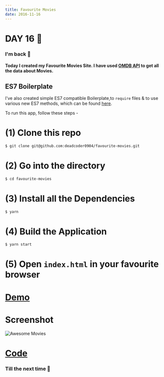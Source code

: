 ```yaml
---
title: Favourite Movies
date: 2016-11-16
---
```


# DAY 16 👾 

### I'm back 💙

#### Today I created my Favourite Movies Site. I have used [OMDB API](https://omdbapi.com/) to get all the data about Movies. 

## ES7 Boilerplate 

I've also created simple ES7 compatible Boilerplate,to `require` files & to use various new ES7 methods, which can be found [here](https://github.com/deadcoder0904/template-scripts/tree/master/HTML5-CSS3-Jquery-Tachyons-ES7/).

To run this app, follow these steps -

# (1) Clone this repo

```bash
$ git clone git@github.com:deadcoder0904/favourite-movies.git
```

# (2) Go into the directory

```bash
$ cd favourite-movies
```

# (3) Install all the Dependencies

```bash
$ yarn
```

# (4) Build the Application

```bash
$ yarn start
```

# (5) Open `index.html` in your favourite browser

# [Demo](https://deadcoder0904.github.io/favourite-movies/)

# Screenshot

![Awesome Movies](http://imgur.com/Wqq9PGZ.png)

# [Code](https://github.com/deadcoder0904/favourite-movies/)

### Till the next time 👻 